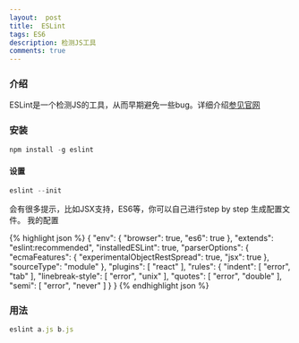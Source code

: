 ```yaml
---
layout:  post
title:  ESLint
tags: ES6 
description: 检测JS工具
comments: true
---
```


### 介绍
ESLint是一个检测JS的工具，从而早期避免一些bug。详细介绍[参见官网](http://eslint.org/docs/user-guide/getting-started)

### 安装

```javascript
npm install -g eslint
```
#### 设置

``` javascript
eslint --init
```

会有很多提示，比如JSX支持，ES6等，你可以自己进行step by step 生成配置文件。
我的配置

{% highlight json %}
{
    "env": {
        "browser": true,
        "es6": true
    },
    "extends": "eslint:recommended",
    "installedESLint": true,
    "parserOptions": {
        "ecmaFeatures": {
            "experimentalObjectRestSpread": true,
            "jsx": true
        },
        "sourceType": "module"
    },
    "plugins": [
        "react"
    ],
    "rules": {
        "indent": [
            "error",
            "tab"
        ],
        "linebreak-style": [
            "error",
            "unix"
        ],
        "quotes": [
            "error",
            "double"
        ],
        "semi": [
            "error",
            "never"
        ]
    }
}
{% endhighlight json %}

### 用法
```javascript
eslint a.js b.js
```
